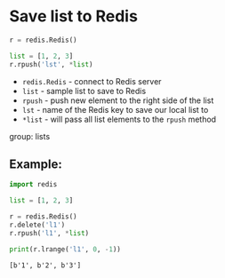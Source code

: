 # Save list to Redis

```python
r = redis.Redis()

list = [1, 2, 3]
r.rpush('lst', *list)
```

- `redis.Redis` - connect to Redis server
- `list` - sample list to save to Redis
- `rpush` - push new element to the right side of the list
- `lst` - name of the Redis key to save our local list to 
- `*list` - will pass all list elements to the `rpush` method

group: lists

## Example: 
```python
import redis

list = [1, 2, 3]

r = redis.Redis()
r.delete('l1')
r.rpush('l1', *list)

print(r.lrange('l1', 0, -1))
```
```
[b'1', b'2', b'3']

```

